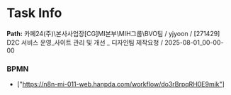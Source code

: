 # Task Info

**Path:** 카페24(주)\본사사업장\[CG]MI본부\MIH그룹\BVO팀 / yjyoon / [271429] D2C 서비스 운영_사이트 관리 및 개선 _ 디자인팀 제작요청 / 2025-08-01_00-00-00

### BPMN
- ["https://n8n-mi-011-web.hanpda.com/workflow/do3rBrpqRH0E9mik"]


